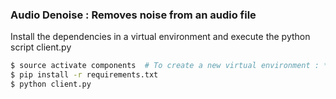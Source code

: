 ### Audio Denoise : Removes noise from an audio file
Install the dependencies in a virtual environment and execute the python script client.py
```bash
$ source activate components  # To create a new virtual environment : *conda create -n <env_name>*
$ pip install -r requirements.txt
$ python client.py
```
